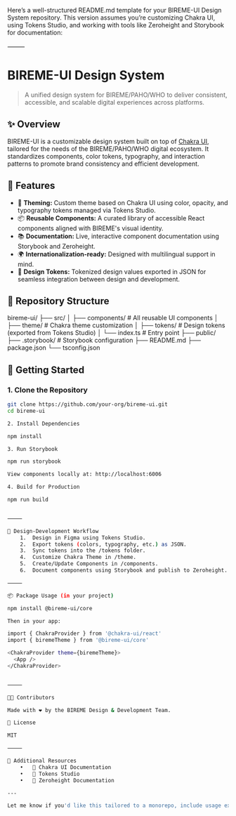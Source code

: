 Here’s a well-structured README.md template for your BIREME-UI Design System repository. This version assumes you’re customizing Chakra UI, using Tokens Studio, and working with tools like Zeroheight and Storybook for documentation:

⸻


# BIREME-UI Design System

> A unified design system for BIREME/PAHO/WHO to deliver consistent, accessible, and scalable digital experiences across platforms.

## ✨ Overview

BIREME-UI is a customizable design system built on top of [Chakra UI](https://chakra-ui.com), tailored for the needs of the BIREME/PAHO/WHO digital ecosystem. It standardizes components, color tokens, typography, and interaction patterns to promote brand consistency and efficient development.

## 🔧 Features

- 🎨 **Theming:** Custom theme based on Chakra UI using color, opacity, and typography tokens managed via Tokens Studio.
- 📦 **Reusable Components:** A curated library of accessible React components aligned with BIREME's visual identity.
- 📚 **Documentation:** Live, interactive component documentation using Storybook and Zeroheight.
- 🌍 **Internationalization-ready:** Designed with multilingual support in mind.
- 🧩 **Design Tokens:** Tokenized design values exported in JSON for seamless integration between design and development.

## 📁 Repository Structure

bireme-ui/
├── src/
│   ├── components/        # All reusable UI components
│   ├── theme/             # Chakra theme customization
│   ├── tokens/            # Design tokens (exported from Tokens Studio)
│   └── index.ts           # Entry point
├── public/
├── .storybook/            # Storybook configuration
├── README.md
├── package.json
└── tsconfig.json

## 🚀 Getting Started

### 1. Clone the Repository

```bash
git clone https://github.com/your-org/bireme-ui.git
cd bireme-ui

2. Install Dependencies

npm install

3. Run Storybook

npm run storybook

View components locally at: http://localhost:6006

4. Build for Production

npm run build


⸻

🧪 Design-Development Workflow
	1.	Design in Figma using Tokens Studio.
	2.	Export tokens (colors, typography, etc.) as JSON.
	3.	Sync tokens into the /tokens folder.
	4.	Customize Chakra Theme in /theme.
	5.	Create/Update Components in /components.
	6.	Document components using Storybook and publish to Zeroheight.

⸻

📦 Package Usage (in your project)

npm install @bireme-ui/core

Then in your app:

import { ChakraProvider } from '@chakra-ui/react'
import { biremeTheme } from '@bireme-ui/core'

<ChakraProvider theme={biremeTheme}>
  <App />
</ChakraProvider>


⸻

🧑‍💻 Contributors

Made with ❤️ by the BIREME Design & Development Team.

📄 License

MIT

⸻

📘 Additional Resources
	•	🔗 Chakra UI Documentation
	•	🔗 Tokens Studio
	•	🔗 Zeroheight Documentation

---

Let me know if you'd like this tailored to a monorepo, include usage examples for HTML/CSS/JS (e.g., for legacy systems), or structured with i18n/multibrand support.
